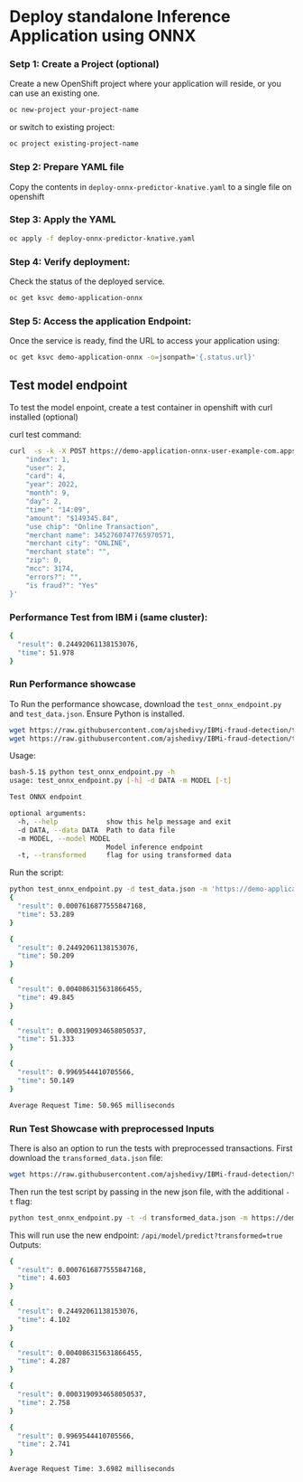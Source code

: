 # Deploy standalone Inference Application using ONNX

### Setp 1: Create a Project (optional)

Create a new OpenShift project where your application will reside, or you can use an existing one.

```bash
oc new-project your-project-name
```

or switch to existing project:

```bash
oc project existing-project-name
```

### Step 2: Prepare YAML file

Copy the contents in `deploy-onnx-predictor-knative.yaml` to a single file on openshift

### Step 3: Apply the YAML

```bash
oc apply -f deploy-onnx-predictor-knative.yaml
```

### Step 4: Verify deployment:
Check the status of the deployed service.

```bash
oc get ksvc demo-application-onnx
```

### Step 5: Access the application Endpoint:

Once the service is ready, find the URL to access your application using:

```bash
oc get ksvc demo-application-onnx -o=jsonpath='{.status.url}'
```

## Test model endpoint

To test the model enpoint, create a test container in openshift with curl installed (optional)

curl test command:

```bash
curl  -s -k -X POST https://demo-application-onnx-user-example-com.apps.b2s001.pbm.ihost.com/api/model/predict -H "Content-Type: application/json" -d '{
    "index": 1,
    "user": 2,
    "card": 4,
    "year": 2022,
    "month": 9,
    "day": 2,
    "time": "14:09",
    "amount": "$149345.84",
    "use chip": "Online Transaction",
    "merchant name": 3452760747765970571,
    "merchant city": "ONLINE",
    "merchant state": "",
    "zip": 0,
    "mcc": 3174,
    "errors?": "",
    "is fraud?": "Yes"
}'

```

### Performance Test from IBM i (same cluster):

```bash
{
  "result": 0.24492061138153076,
  "time": 51.978
}
```

### Run Performance showcase

To Run the performance showcase, download the `test_onnx_endpoint.py` and `test_data.json`. Ensure Python is installed.

```bash
wget https://raw.githubusercontent.com/ajshedivy/IBMi-fraud-detection/test/latency/inference/test_onnx_endpoint.py -O test_onnx_endpoint.py
wget https://raw.githubusercontent.com/ajshedivy/IBMi-fraud-detection/test/latency/inference/test_data.json -O test_data.json
```
Usage:
```bash
bash-5.1$ python test_onnx_endpoint.py -h
usage: test_onnx_endpoint.py [-h] -d DATA -m MODEL [-t]

Test ONNX endpoint

optional arguments:
  -h, --help            show this help message and exit
  -d DATA, --data DATA  Path to data file
  -m MODEL, --model MODEL
                        Model inference endpoint
  -t, --transformed     flag for using transformed data
```

Run the script:

```bash
python test_onnx_endpoint.py -d test_data.json -m 'https://demo-application-onnx-user-example-com.apps.b2s001.pbm.ihost.com' 
{
  "result": 0.0007616877555847168,
  "time": 53.289
}

{
  "result": 0.24492061138153076,
  "time": 50.209
}

{
  "result": 0.004086315631866455,
  "time": 49.845
}

{
  "result": 0.0003190934658050537,
  "time": 51.333
}

{
  "result": 0.9969544410705566,
  "time": 50.149
}

Average Request Time: 50.965 milliseconds
```

### Run Test Showcase with preprocessed Inputs

There is also an option to run the tests with preprocessed transactions. First download the `transformed_data.json` file:
```bash
wget https://raw.githubusercontent.com/ajshedivy/IBMi-fraud-detection/test/latency/inference/transformed_data.json -O transformed_data.json
```

Then run the test script by passing in the new json file, with the additional `-t` flag:

```bash
python test_onnx_endpoint.py -t -d transformed_data.json -m https://demo-application-onnx-test-fraud-model.apps.b2s001.pbm.ihost.com
```
This will run use the new endpoint: `/api/model/predict?transformed=true`
Outputs:

```bash
{
  "result": 0.0007616877555847168,
  "time": 4.603
}

{
  "result": 0.24492061138153076,
  "time": 4.102
}

{
  "result": 0.004086315631866455,
  "time": 4.287
}

{
  "result": 0.0003190934658050537,
  "time": 2.758
}

{
  "result": 0.9969544410705566,
  "time": 2.741
}

Average Request Time: 3.6982 milliseconds
```

